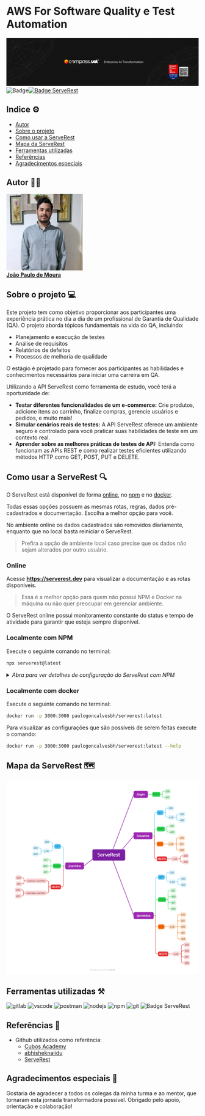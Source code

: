 # AWS For Software Quality e Test Automation
![banner](/Assets/banner.png)
![Badge](https://img.shields.io/badge/STATUS-EM%20DESENVOLVIMENTO-green)[![Badge ServeRest](https://img.shields.io/badge/API-ServeRest-green)](https://github.com/ServeRest/ServeRest/)
## Indice ⚙️
- [Autor](#autor-️)
- [Sobre o projeto](#sobre-o-projeto-)
- [Como usar a ServeRest](#como-usar-a-serverest-)
- [Mapa da ServeRest](#mapa-da-serverest-️)
- [Ferramentas utilizadas](#ferramentas-utilizadas-️)
- [Referências](#referências-)
- [Agradecimentos especiais](#agradecimentos-especiais-)
## Autor 🧙‍♂️

<a href="https://www.linkedin.com/in/joão-moura-7ab135209">
 <img alt="foto do autor" src="/Assets/eu.jpg" width="200px">
 <br />
 <b>João Paulo de Moura</b></a> <a href="https://www.linkedin.com/in/joão-moura-7ab135209/"></a>
 <br />

## Sobre o projeto 💻
Este projeto tem como objetivo proporcionar aos participantes uma experiência prática no dia a dia de um profissional de Garantia de Qualidade (QA). O projeto aborda tópicos fundamentais na vida do QA, incluindo:

- Planejamento e execução de testes
- Análise de requisitos
- Relatórios de defeitos
- Processos de melhoria de qualidade

O estágio é projetado para fornecer aos participantes as habilidades e conhecimentos necessários para iniciar uma carreira em QA.

Utilizando a API ServeRest como ferramenta de estudo, você terá a oportunidade de:

* **Testar diferentes funcionalidades de um e-commerce:**  Crie produtos, adicione itens ao carrinho, finalize compras, gerencie usuários e pedidos, e muito mais!
* **Simular cenários reais de testes:**  A API ServeRest oferece um ambiente seguro e controlado para você praticar suas habilidades de teste em um contexto real.
* **Aprender sobre as melhores práticas de testes de API:**  Entenda como funcionam as APIs REST e como realizar testes eficientes utilizando métodos HTTP como GET, POST, PUT e DELETE.
## Como usar a ServeRest 🔍

O ServeRest está disponível de forma [online](https://serverest.dev), no [npm](https://www.npmjs.com/package/serverest) e no [docker](https://hub.docker.com/r/paulogoncalvesbh/serverest/).

Todas essas opções possuem as mesmas rotas, regras, dados pré-cadastrados e documentação. Escolha a melhor opção para você.

No ambiente online os dados cadastrados são removidos diariamente, enquanto que no local basta reiniciar o ServeRest.

> Prefira a opção de ambiente local caso precise que os dados não sejam alterados por outro usuário.

### Online

Acesse **<https://serverest.dev>** para visualizar a documentação e as rotas disponíveis.

> Essa é a melhor opção para quem não possui NPM e Docker na máquina ou não quer preocupar em gerenciar ambiente.

O ServeRest online possui monitoramento constante do status e tempo de atividade para garantir que esteja sempre disponível.

### Localmente com NPM

Execute o seguinte comando no terminal:

```sh
npx serverest@latest
```

<details><summary><i>Abra para ver detalhes de configuração do ServeRest com NPM</i></summary>

## Configuração

Para visualizar as configurações que são possíveis de serem feitas execute o comando:

```sh
npx serverest -h
```

![Informação de opções e exemplos fornecidos no terminal](https://user-images.githubusercontent.com/29241659/84348644-d45eae00-ab8b-11ea-89a4-d8cda3b32b74.png)

#### Segurança (`--nosec`)

Por default, o _ServeRest_ irá fazer as seguintes alterações no cabeçalho, que podem ser desabilitadas com `npx serverest --nosec`:

**Cabeçalhos adicionados:**
- `Strict-Transport-Security: max-age=15552000; includeSubDomains`
- `X-Content-Type-Options: nosniff`
- `X-DNS-Prefetch-Control: off`
- `X-Download-Options: noopen`
- `X-Frame-Options: SAMEORIGIN`
- `X-XSS-Protection: 1; mode=block`

**Cabeçalho removido:**
- `X-Powered-By: Express`

Utilize esse comportamento nos seus testes, validando a presença/ausência desses cabeçalhos.

> Para saber mais leia o [checklist de segurança de API](https://github.com/shieldfy/API-Security-Checklist#api-security-checklist)

---

</details>

### Localmente com docker

Execute o seguinte comando no terminal:

```sh
docker run -p 3000:3000 paulogoncalvesbh/serverest:latest
```

Para visualizar as configurações que são possíveis de serem feitas execute o comando:

```sh
docker run -p 3000:3000 paulogoncalvesbh/serverest:latest --help
```
## Mapa da ServeRest 🗺️
![Mapa da ServeRest](/Sprint02/Assets/ServeRest.png)
## Ferramentas utilizadas ⚒️
![gitlab](https://img.shields.io/badge/GitLab-330F63?style=for-the-badge&logo=gitlab&logoColor=white) ![vscode](https://img.shields.io/badge/VSCode-0078D4?style=for-the-badge&logo=visual%20studio%20code&logoColor=white) ![postman](https://img.shields.io/badge/Postman-FF6C37?style=for-the-badge&logo=Postman&logoColor=white) ![nodejs](https://img.shields.io/badge/Node%20js-339933?style=for-the-badge&logo=nodedotjs&logoColor=white) ![npm](https://img.shields.io/badge/npm-CB3837?style=for-the-badge&logo=npm&logoColor=white) ![git](https://img.shields.io/badge/GIT-E44C30?style=for-the-badge&logo=git&logoColor=white) ![Badge ServeRest](https://img.shields.io/badge/Jira-0052CC?style=for-the-badge&logo=Jira&logoColor=white)

## Referências 🧭 
- Github utilizados como referência:
  - [Cubos Academy](https://github.com/cubos-academy/academy-template-readme-projects?tab=readme-ov-file#readme)
  - [abhisheknaiidu](https://github.com/abhisheknaiidu/awesome-github-profile-readme?tab=readme-ov-file)
  - [ServeRest](https://github.com/ServeRest/ServeRest)
## Agradecimentos especiais 🙇
Gostaria de agradecer a todos os colegas da minha turma e ao mentor, que tornaram esta jornada transformadora possível. Obrigado pelo apoio, orientação e colaboração!